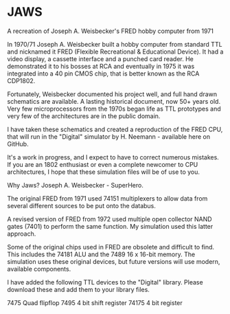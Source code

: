 # JAWS
A recreation of Joseph A. Weisbecker's FRED hobby computer from 1971


In 1970/71 Joseph A. Weisbecker built a hobby computer from standard TTL and nicknamed it FRED (Flexible Recreational & Educational Device). It had a video display, a cassette interface and a punched card reader. He demonstrated it to his bosses at RCA and eventually in 1975 it was integrated into a 40 pin CMOS chip, that is better known as the RCA CDP1802.

Fortunately, Weisbecker documented his project well, and full hand drawn schematics are available. A lasting historical document, now 50+ years old. Very few microprocessors from the 1970s began life as TTL prototypes and very few of the architectures are in the public domain.

I have taken these schematics and created a reproduction of the FRED CPU, that will run in the "Digital" simulator by H. Neemann - available here on GitHub.

It's a work in progress, and I expect to have to correct numerous mistakes. If you are an 1802 enthusiast or even a complete newcomer to CPU architectures, I hope that these simulation files will be of use to you.

Why Jaws?  Joseph A. Weisbecker - SuperHero.


The original FRED from 1971 used 74151 multiplexers to allow data from several different sources to be put onto the databus.

A revised version of FRED from 1972 used multiple open collector NAND gates (7401) to perform the same function. My simulation used this latter approach.

Some of the original chips used in FRED are obsolete and difficult to find. This includes the 74181 ALU and the 7489 16 x 16-bit memory. The simulation uses these original devices, but future versions will use modern, available components.

I have added the following TTL devices to the "Digital" library. Please download these and add them to your library files.

7475  Quad flipflop
7495  4 bit shift register
74175 4 bit register



